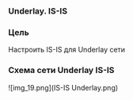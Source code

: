 ### Underlay. IS-IS

### Цель
Настроить IS-IS для Underlay сети


### Схема сети Underlay IS-IS
![img_19.png](IS-IS Underlay.png)
